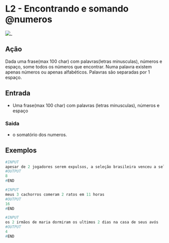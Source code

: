 # L2 - Encontrando e somando @numeros

![_](cover.jpg)

## Ação

Dada uma frase(max 100 char) com palavras(letras minusculas), números e espaço, some todos os números que encontrar. Numa palavra existem apenas números ou apenas alfabéticos. Palavras são separadas por 1 espaço.

## Entrada

* Uma frase(max 100 char) com palavras (letras minusculas), números e espaço

### Saida

* o somatório dos numeros.

## Exemplos

``` py
#INPUT
apesar de 2 jogadores serem expulsos, a seleção brasileira venceu a seleção italiana por 5 x 1
#OUTPUT
8
#END

#INPUT
meus 3 cachorros comeram 2 ratos em 11 horas
#OUTPUT
16
#END

#INPUT
os 2 irmãos de maria dormiram os ultimos 2 dias na casa de seus avós
#OUTPUT
4
#END
```
